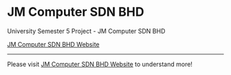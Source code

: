 # JM Computer SDN BHD

University Semester 5 Project - JM Computer SDN BHD

[JM Computer SDN BHD Website][JM Computer SDN BHD]

---

Please visit [JM Computer SDN BHD Website][JM Computer SDN BHD] to understand more!

[JM Computer SDN BHD]: http://lrgs.ftsm.ukm.my/users/a176607/myPT4/login.php

